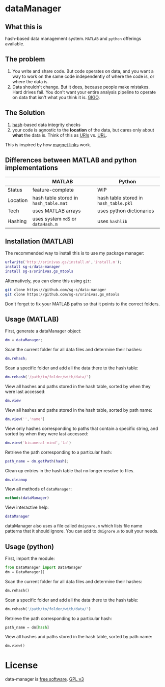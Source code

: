 # dataManager

## What this is

hash-based data management system. `MATLAB` and `python` offerings available.

## The problem

1. You write and share code. But code operates on data, and you want a way to work on the same code independently of where the code is, or where the data is. 
2. Data shouldn't change. But it does, because people make mistakes. Hard drives fail. You don't want your entire analysis pipeline to operate on data that isn't what you think it is. [GIGO](https://en.wikipedia.org/wiki/Garbage_in,_garbage_out). 

## The Solution

1. [hash](https://en.wikipedia.org/wiki/Cryptographic_hash_function)-based data integrity checks
2. your code is agnostic to the **location** of the data, but cares only about **what** the data is. Think of this as [URIs](https://en.wikipedia.org/wiki/Uniform_Resource_Identifier) vs. [URL](https://en.wikipedia.org/wiki/Uniform_Resource_Locator).  

This is inspired by how [magnet links](https://en.wikipedia.org/wiki/Magnet_URI_scheme) work. 

## Differences between MATLAB and python implementations

|   |MATLAB        | Python |
| -----  |-------       | ----------- |
|  Status |feature-complete	    | WIP | 
|  Location |hash table stored in `hash_table.mat` | hash table stored in `hash_table.pkl` |
| Tech  |uses MATLAB arrays    | uses python dictionaries | 
| Hashing  |uses system `md5` or `dataHash.m`| uses `hashlib` |

## Installation (MATLAB)

The recommended way to install this is to use my package manager:

```matlab
urlwrite('http://srinivas.gs/install.m','install.m'); 
install sg-s/data-manager
install sg-s/srinivas.gs_mtools  
```

Alternatively, you can clone this using `git`:

```bash
git clone https://github.com/sg-s/data-manager
git clone https://github.com/sg-s/srinivas.gs_mtools
```

Don't forget to fix your MATLAB paths so that it points to the correct folders. 

## Usage (MATLAB)

First, generate a dataManager object:

```matlab
dm = dataManager;
```

Scan the current folder for all data files and determine their hashes:

```matlab
dm.rehash;
```

Scan a specific folder and add all the data there to the hash table:

```matlab
dm.rehash('/path/to/folder/with/data/')
```

View all hashes and paths stored in the hash table, sorted by when they were last accessed:

```matlab
dm.view
```

View all hashes and paths stored in the hash table, sorted by path name:

```matlab
dm.view('','name')
```

View only hashes corresponding to paths that contain a specific string, and sorted by when they were last accessed:

```matlab
dm.view('bicameral-mind','la')
```

Retrieve the path corresponding to a particular hash:

```matlab
path_name = dm.getPath(hash);
```

Clean up entries in the hash table that no longer resolve to files.

```matlab
dm.cleanup
```

View all methods of `dataManager`:

```matlab
methods(dataManager)
```

View interactive help:
```matlab
dataManager
```

dataManager also uses a file called `dmignore.m` which lists file name patterns that it should ignore. You can add to `dmignore.m` to suit your needs. 

## Usage (python)

First, import the module:

```python
from DataManager import DataManager 
dm = DataManager()
```

Scan the current folder for all data files and determine their hashes:

```python
dm.rehash()
```

Scan a specific folder and add all the data there to the hash table:

```python
dm.rehash('/path/to/folder/with/data/')
```

Retrieve the path corresponding to a particular hash:

```python
path_name = dm[hash]
```

View all hashes and paths stored in the hash table, sorted by path name:

```python
dm.view()
```



# License 

data-manager is [free software](https://fsf.org/). 
[GPL v3](https://www.gnu.org/licenses/gpl-3.0.txt)
